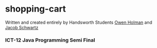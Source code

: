 # shopping-cart

Written and created entirely by Handsworth Students [Owen Holman](https://owenholman.com) and [Jacob Schwartz](https://jacob-schwartz.com)
### ICT-12 Java Programming Semi Final
